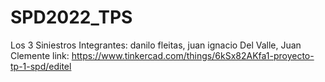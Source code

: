 # SPD2022_TPS
Los 3 Siniestros Integrantes: danilo fleitas, juan ignacio Del Valle, Juan Clemente
link:
https://www.tinkercad.com/things/6kSx82AKfa1-proyecto-tp-1-spd/editel
